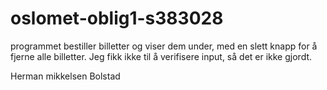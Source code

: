 # oslomet-oblig1-s383028
programmet bestiller billetter og viser dem under, med en slett knapp for å fjerne alle billetter.
Jeg fikk ikke til å verifisere input, så det er ikke gjordt. 

Herman mikkelsen Bolstad
